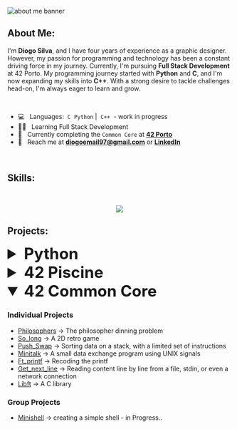 ![about me banner](https://github.com/diocode/diocode/assets/107859177/5586d890-2464-4006-b9a2-6c9a3f7a6fa2)

## About Me:
I'm **Diogo Silva**, and I have four years of experience as a graphic designer. However, my passion for programming and technology has been a constant driving force in my journey. Currently, I'm pursuing **Full Stack Development** at 42 Porto.
My programming journey started with **Python** and **C**, and I'm now expanding my skills into **C++**. With a strong desire to tackle challenges head-on, I'm always eager to learn and grow.

<br>

- 💻 &nbsp; Languages:&nbsp;&nbsp;`C`&nbsp;&nbsp;`Python`&nbsp;|&nbsp;&nbsp;`C++`&nbsp;&nbsp;-&nbsp;work in progress
- 👨‍💻 &nbsp; Learning Full Stack Development
- 🧠 &nbsp; Currently completing the `Common Core` at [**42 Porto**](https://www.42porto.com)
- 📩 &nbsp; Reach me at **diogoemail97@gmail.com** or [**LinkedIn**](https://www.linkedin.com/in/diogo-gsilva/)

<br>

## Skills:
<br>
<p align="center">
    <img src="https://skillicons.dev/icons?i=&nbsp;,c,cpp,python,bash,git,linux,vim,ps,ai,&nbsp&nbsp&nbsp&nbsp&nbsp&nbspi&nbsp&nbsp&nbsp&nbsp&nbsp&nbsp" />

<br>

## Projects:

<details>
<summary style="font-size: 2.5em;"> <b>Python</b></summary>
  
### Projects
- [Snake_Game](https://github.com/diocode/snake_game) -> Classic snake game
- [Password_checker](https://github.com/diocode/password_checker) -> Password validator
- [CS50_Python](https://github.com/diocode/CS50_Python) -> All the exercises from CS50 Python

<br>

</details>

<details>
<summary style="font-size: 2.5em;"> <b>42 Piscine</b></summary>

### Individual Projects
- [Shell00](https://github.com/diocode/42-Piscine/tree/main/shell_00)
- [Shell01](https://github.com/diocode/42-Piscine/tree/main/shell_01)
- [C00](https://github.com/diocode/42-Piscine/tree/main/c00)
- [C01](https://github.com/diocode/42-Piscine/tree/main/c01)
- [C02](https://github.com/diocode/42-Piscine/tree/main/c02)
- [C03](https://github.com/diocode/42-Piscine/tree/main/c03)
- [C04](https://github.com/diocode/42-Piscine/tree/main/c04)
- [C05](https://github.com/diocode/42-Piscine/tree/main/c05)
- [C06](https://github.com/diocode/42-Piscine/tree/main/c06)
- [C07](https://github.com/diocode/42-Piscine/tree/main/c07)
- [C08](https://github.com/diocode/42-Piscine/tree/main/c08)

### Group Projects
- [Rush00](https://github.com/diocode/42-Piscine/tree/main/rush00)

<br>

</details>

<details open>
<summary style="font-size: 2.5em;"> <b>42 Common Core</b></summary>
  
### Individual Projects
- [Philosophers](https://github.com/diocode/42-Philosophers) -> The philosopher dinning problem
- [So_long](https://github.com/diocode/42-So_long) -> A 2D retro game
- [Push_Swap](https://github.com/diocode/42-Push_swap) -> Sorting data on a stack, with a limited set of instructions
- [Minitalk](https://github.com/diocode/42-Minitalk) -> A small data exchange program using UNIX signals
- [Ft_printf](https://github.com/diocode/42-Ft_printf) -> Recoding the printf
- [Get_next_line](https://github.com/diocode/42-Get_next_line) -> Reading content line by line from a file, stdin, or even a network connection
- [Libft](https://github.com/diocode/42-Libft) -> A C library

### Group Projects
- [Minishell](https://github.com/diocode/42-Minishell) -> creating a simple shell - in Progress..





